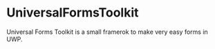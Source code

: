 # UniversalFormsToolkit
Universal Forms Toolkit is a small framerok  to make very easy forms in UWP. 
